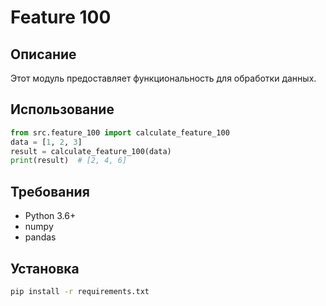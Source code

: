 # Feature 100
## Описание
Этот модуль предоставляет функциональность для обработки данных.
## Использование
```python
from src.feature_100 import calculate_feature_100
data = [1, 2, 3]
result = calculate_feature_100(data)
print(result)  # [2, 4, 6]
```
## Требования
- Python 3.6+
- numpy
- pandas
## Установка
```bash
pip install -r requirements.txt
```